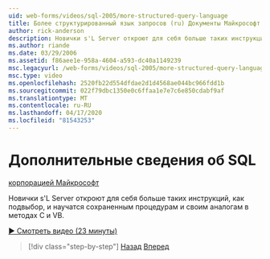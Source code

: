 ```yaml
---
uid: web-forms/videos/sql-2005/more-structured-query-language
title: Более структурированный язык запросов (ru) Документы Майкрософт
author: rick-anderson
description: Новички s'L Server откроют для себя больше таких инструкций, как подвыбор, и научатся сохраненным процедурам и своим аналогам в методах C и VB.
ms.author: riande
ms.date: 03/29/2006
ms.assetid: f86aee1e-958a-4604-a593-dc40a1149239
msc.legacyurl: /web-forms/videos/sql-2005/more-structured-query-language
msc.type: video
ms.openlocfilehash: 2520fb22d554dfdae2d1d4568ae044bc966fdd1b
ms.sourcegitcommit: 022f79dbc1350e0c6ffaa1e7e7c6e850cdabf9af
ms.translationtype: MT
ms.contentlocale: ru-RU
ms.lasthandoff: 04/17/2020
ms.locfileid: "81543253"
---
```

# <a name="more-structured-query-language"></a>Дополнительные сведения об SQL

[корпорацией Майкрософт](https://github.com/microsoft)

Новички s'L Server откроют для себя больше таких инструкций, как подвыбор, и научатся сохраненным процедурам и своим аналогам в методах C и VB.

[&#9654; Смотреть видео (23 минуты)](https://channel9.msdn.com/Blogs/ASP-NET-Site-Videos/more-structured-query-language)

> [!div class="step-by-step"]
> [Назад](manipulating-database-data.md)
> [Вперед](understanding-security-and-network-connectivity.md)
